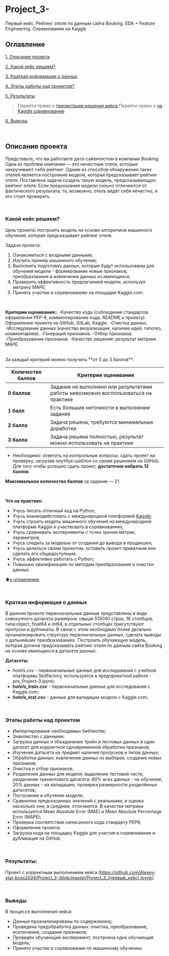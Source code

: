 # Project_3-
Первый кейс. Рейтинг отеля по данным сайта Booking.
EDA + Feature Engineering. Соревнование на Kaggle
## Оглавление
[1. Описание проекта](#Описание-проекта)  

[2. Какой кейс решаем?](#Какой-кейс-решаем)

[3. Краткая информация о данных](#Краткая-информация-о-данных)

[4. Этапы работы над проектом?](#Этапы-работы-над-проектом?)

[5. Результаты](#Результаты)

  > Перейти прямо к [презентации решения кейса](https://github.com/Alexey-star-boss2024/Project_3-/blob/master/Project_3_(первый_кейс).ipynb)
  > Перейти прямо к [на Kaggle соревнование](https://www.kaggle.com/code/alex202526/project-3-booking-reviews.ipynb)

[6. Выводы](#Выводы)  

<br>

## Описание проекта
Представьте, что вы работаете дата-сайентистом в компании *Booking*. Одна из проблем компании — это нечестные отели, которые накручивают себе рейтинг. Одним из способов обнаружения таких отелей является построение модели, которая предсказывает рейтинг отеля. Поставлена задача создать такую модель, предсказывающую рейтинг отеля. Если предсказания модели сильно отличаются от фактического результата, то, возможно, отель ведёт себя нечестно, и его стоит проверить.

<br>

### Какой кейс решаем?
Цель проекта: построить модель на основе алгоритмов машинного обучения, которая предсказывает рейтинг отеля.

Задачи проекта:

1. Ознакомиться с входными данными;
2. Изучить пример машинного обучения;
3. Выполнить подготовку данных, которые будут использованы для обучения модели - формирование новые признаков, преобразование и извлечение данных из имеющихся;
4. Проверить эффективность предлагаемой модели, используя метрику MAPE;
5. Принять участие в соревнованиях на площадке Kaggle.com.

<br>

**Критерии оценивания::**
-Качество кода (соблюдение стандартов оформления PEP-8, комментирование кода, README к проекту). Оформление проекта на GitHub, GitLab, Kaggle.
-Очистка данных.
-Исследование данных (качество визуализации, наличие идей, гипотез, комментариев).
-Генерация признаков.
-Отбор признаков.
-Преобразование признаков.
-Качество решения: результат метрики MAPE.

<br>
За каждый критерий можно получить **от 0 до 3 баллов**.
<!-- <table>
  <tbody>
    <tr style="vertical-align:middle">
      <td style="background-color: #2e765e; color: white; font-weight: bold">2 балла</td>
      <td style="align:left">Правильность решения задач, логичность построения запросов</td>
    </tr>
    <tr>
      <td style="background-color: #2e765e; color: white; font-weight: bold">2 балла</td>
      <td style="align:left">Читабельность и верное форматирование запросов и кода на Python, наличие комментариев в запросах;<br>Аккуратность оформления решения</td>
    </tr>
    <tr>
      <td style="background-color: #2e765e; color: white; font-weight: bold">2 балла</td>
      <td style="align:left">Логичность и полнота выводов</td>
    </tr>
    <tr>
      <td style="background-color: #2e765e; color: white; font-weight: bold">2 балла</td>
      <td style="align:left">Дополнительные исследования данных</td>
    </tr>
  </tbody>
</table> -->

| **Количество баллов** | **Критерии оценивания** |
| --- | --- |
| **0 баллов** | Задание не выполнено или результатами работы невозможно воспользоваться на практике |
| **1 балл** | Есть большие неточности в выполнении задания |
| **2 балла** | Задача решена, требуются минимальные доработки |
| **3 балла** | Задача решена полностью, результат можно использовать на практике |

* Необходимо: ответить на контрольные вопросы, сдать проект на проверку, загрузив ноутбук-шаблон со своим решением на GitHub. Для того чтобы успешно сдать проект, **достаточно набрать 12 баллов**.

**Максимальное количество баллов** за задание — 21.

<br>

**Что на практике:**
-   Учусь писать отличный код на Python;
-   Учусь взаимодейстовать с международной платформой [Kaggle](http://kaggle.com/);
-   Учусь строить модель машинного обучения на международной платформе Kaggle и участвовать в соревнованиях;
-   Учусь сравнивать эксперименты с точки зрения метрик, параметров;
-   Учусь следить за моделью от создания до вывода в продакшен;
-   Учусь делиться своим проектом, оставить проект приватным или сделать его общедоступным;
-   Учусь эффективно работать с Python;
-   Повышаю квалификацию по методам преобразования и очистки данных. 


:arrow_up:[к оглавлению](#Оглавление)

<br>

### Краткая информация о данных

В данном проекте первоначальные данные представлены в виде совокупного датасета размером: свыше 515000 строк, 16 столбцов, типа object, float64 и int64, в отдельных столбцах присутствуют пропуски и дубликаты. В связи с этим необходимо более детально проанализировать структуру первоначальных данных, сделать выводы о дальнейших преобразованиях. Построить обучающую модель, которая должна предсказывать рейтинг отеля по данным сайта Booking на основе имеющихся в датасете данных.

**Датасеты**:

* *hotels.csv* - первоначальные данные для исследования с учебной платформы Skillfactory, используется в предпроектной работе - pre_Project-3.ipynb;
* ***hotels_train.csv*** - первоначальные данные для исследования с Kaggle.com;
* ***hotels_test.csv*** - данные для валидации модели с Kaggle.com;

<br>

### Этапы работы над проектом
- Импортирование необходимых библиотек;
- Знакомство с данными;
- Загрузка данных и объединение трейн и тестовых данных в один датасет для корректной одновременной обработки признаков;
- Изучение датасета на предмет наличия пропусков и типов данных;
- Обработка данных: извлечение данных из выборки, создание новых признаков;
- Очистка и отбор признаков;
- Разделение данных для модели: выделение тестовой части, разделение тренингового датасета: 80% всех данных - на обучение, 20% данных - на валидацию, проверка размерности разделённых датасетов;
- Построение и обучение модели;
- Сравнение предсказанных значений с реальными, и оценка насколько они, в среднем, отличаются. В качестве метрики используется Mean Absolute Error (MAE) и Mean Absolute Percentage Error (MAPE);
- Проверка соответствия написанного кода стандарту PEP8;
- Оформление проекта;
- Загрузка кода на площадку Kaggle для участия в соревновании и дубликация на GitHub.

<br>

### Результаты:

Проект c корректным выполнением кейса [https://github.com/Alexey-star-boss2024/Project_3-/blob/master/Project_3_(первый_кейс).ipynb].

<br>

### Выводы
В процессе выполнения кейса:
* Данные проанализированы по содержимому;
* Проведена предобработка данных: очистка, преобразование, исключение, создание признаков;
* Проведён обучающий эксперимент, построена одна обучающая модель;
* Принято участие в соревновании по машинному обучению.
